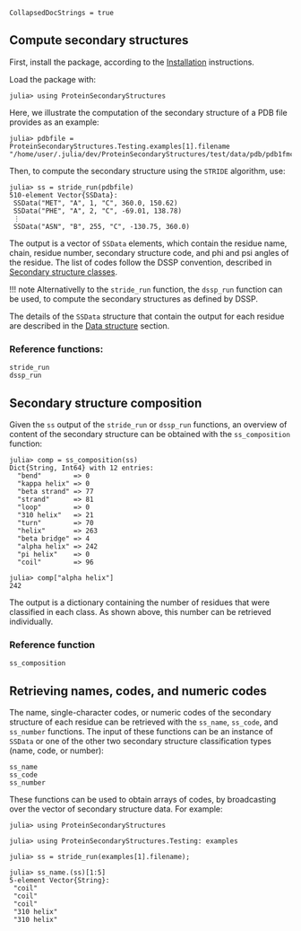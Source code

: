 ```@meta
CollapsedDocStrings = true
```

## Compute secondary structures

First, install the package, according to the [Installation](@ref) instructions.

Load the package with:
```julia-repl
julia> using ProteinSecondaryStructures
```

Here, we illustrate the computation of the secondary structure of a PDB file provides
as an example:
```julia-repl
julia> pdbfile = ProteinSecondaryStructures.Testing.examples[1].filename
"/home/user/.julia/dev/ProteinSecondaryStructures/test/data/pdb/pdb1fmc.pdb"
```

Then, to compute the secondary structure using the `STRIDE` algorithm, use:
```julia-repl
julia> ss = stride_run(pdbfile)
510-element Vector{SSData}:
 SSData("MET", "A", 1, "C", 360.0, 150.62)
 SSData("PHE", "A", 2, "C", -69.01, 138.78)
 ⋮
 SSData("ASN", "B", 255, "C", -130.75, 360.0)
```

The output is a vector of `SSData` elements, which contain the residue name, 
chain, residue number, secondary structure code, and phi and psi angles
of the residue. The list of codes follow the DSSP convention, described in [Secondary structure classes](@ref).

!!! note 
    Alternativelly to the `stride_run` function, the `dssp_run` function can be used, to compute the secondary structures as defined by DSSP.

The details of the `SSData` structure that contain the output for each residue are described in the [Data structure](@ref) section.

### Reference functions:

```@docs
stride_run
dssp_run
```

## Secondary structure composition

Given the `ss` output of the `stride_run` or `dssp_run` functions, an overview of content of the secondary structure can be obtained with the
`ss_composition` function:

```julia-repl
julia> comp = ss_composition(ss)
Dict{String, Int64} with 12 entries:
  "bend"        => 0
  "kappa helix" => 0
  "beta strand" => 77
  "strand"      => 81
  "loop"        => 0
  "310 helix"   => 21
  "turn"        => 70
  "helix"       => 263
  "beta bridge" => 4
  "alpha helix" => 242
  "pi helix"    => 0
  "coil"        => 96

julia> comp["alpha helix"]
242
```

The output is a dictionary containing the number of residues that were classified in each class. As shown above, this number can be retrieved individually.

### Reference function

```@docs
ss_composition
```

## Retrieving names, codes, and numeric codes

The name, single-character codes, or numeric codes of the secondary structure of each residue can be retrieved with the `ss_name`, `ss_code`,
and `ss_number` functions. The input of these functions can be an instance of `SSData` or one of the other two secondary structure
classification types (name, code, or number): 

```@docs
ss_name
ss_code
ss_number
```

These functions can be used to obtain arrays of codes, by broadcasting over the
vector of secondary structure data. For example:

```jldoctest
julia> using ProteinSecondaryStructures

julia> using ProteinSecondaryStructures.Testing: examples

julia> ss = stride_run(examples[1].filename);

julia> ss_name.(ss)[1:5]
5-element Vector{String}:
 "coil"
 "coil"
 "coil"
 "310 helix"
 "310 helix"

```



